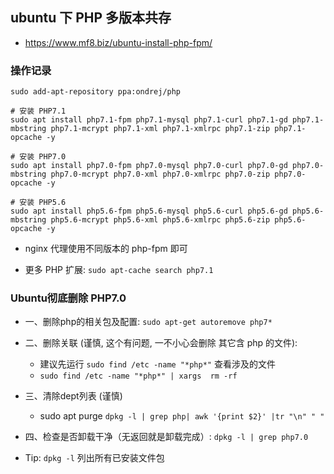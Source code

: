 ## ubuntu 下 PHP 多版本共存
* https://www.mf8.biz/ubuntu-install-php-fpm/


### 操作记录
```
sudo add-apt-repository ppa:ondrej/php

# 安装 PHP7.1
sudo apt install php7.1-fpm php7.1-mysql php7.1-curl php7.1-gd php7.1-mbstring php7.1-mcrypt php7.1-xml php7.1-xmlrpc php7.1-zip php7.1-opcache -y

# 安装 PHP7.0
sudo apt install php7.0-fpm php7.0-mysql php7.0-curl php7.0-gd php7.0-mbstring php7.0-mcrypt php7.0-xml php7.0-xmlrpc php7.0-zip php7.0-opcache -y

# 安装 PHP5.6
sudo apt install php5.6-fpm php5.6-mysql php5.6-curl php5.6-gd php5.6-mbstring php5.6-mcrypt php5.6-xml php5.6-xmlrpc php5.6-zip php5.6-opcache -y
```

* nginx 代理使用不同版本的 php-fpm 即可

* 更多 PHP 扩展: `sudo apt-cache search php7.1`


### Ubuntu彻底删除 PHP7.0
* 一、删除php的相关包及配置: `sudo apt-get autoremove php7*`

* 二、删除关联 (谨慎, 这个有问题, 一不小心会删除 其它含 php 的文件): 
    * 建议先运行 `sudo find /etc -name "*php*"` 查看涉及的文件
    * `sudo find /etc -name "*php*" | xargs  rm -rf`

* 三、清除dept列表 (谨慎)
    * sudo apt purge `dpkg -l | grep php| awk '{print $2}' |tr "\n" " "`

* 四、检查是否卸载干净（无返回就是卸载完成）: `dpkg -l | grep php7.0`

* Tip: `dpkg -l` 列出所有已安装文件包
